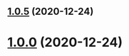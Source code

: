 ## [1.0.5](https://github.com/chrisfactory/react-meta-state/compare/v1.0.4...v1.0.5) (2020-12-24)





# [1.0.0](https://github.com/chrisfactory/react-meta-state/compare/v1.0.4...v1.0.0) (2020-12-24)



